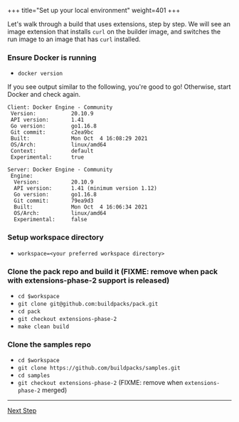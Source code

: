 +++
title="Set up your local environment"
weight=401
+++

Let's walk through a build that uses extensions, step by step. We will see an image extension that installs `curl` on
the builder image, and switches the run image to an image that has `curl` installed.

### Ensure Docker is running

* `docker version`

If you see output similar to the following, you're good to go! Otherwise, start Docker and check again.

```
Client: Docker Engine - Community
 Version:           20.10.9
 API version:       1.41
 Go version:        go1.16.8
 Git commit:        c2ea9bc
 Built:             Mon Oct  4 16:08:29 2021
 OS/Arch:           linux/amd64
 Context:           default
 Experimental:      true

Server: Docker Engine - Community
 Engine:
  Version:          20.10.9
  API version:      1.41 (minimum version 1.12)
  Go version:       go1.16.8
  Git commit:       79ea9d3
  Built:            Mon Oct  4 16:06:34 2021
  OS/Arch:          linux/amd64
  Experimental:     false
```

### Setup workspace directory

* `workspace=<your preferred workspace directory>`

### Clone the pack repo and build it (FIXME: remove when pack with extensions-phase-2 support is released)

* `cd $workspace`
* `git clone git@github.com:buildpacks/pack.git`
* `cd pack`
* `git checkout extensions-phase-2`
* `make clean build`

### Clone the samples repo

* `cd $workspace`
* `git clone https://github.com/buildpacks/samples.git`
* `cd samples`
* `git checkout extensions-phase-2` (FIXME: remove when `extensions-phase-2` merged)

<!--+ if false +-->
---

<a href="/docs/extension-author-guide/create-extension/why-dockerfiles" class="button bg-pink">Next Step</a>
<!--+ end+-->
